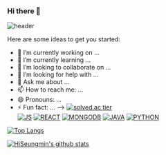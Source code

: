 ### Hi there 👋



![header](https://capsule-render.vercel.app/api?type=waving&text=HiSeungmin&height=300&fontSize=70&color=gradient&section=header&animation=fadeIn&fontColor=fffafa)

Here are some ideas to get you started:

- 🔭 I’m currently working on ...
- 🌱 I’m currently learning ...
- 👯 I’m looking to collaborate on ...
- 🤔 I’m looking for help with ...
- 💬 Ask me about ...
- 📫 How to reach me: ...
- 😄 Pronouns: ...
- ⚡ Fun fact: ...
-->
[![solved.ac tier](http://mazassumnida.wtf/api/generate_badge?boj=osmin80)](https://solved.ac/osmin80)  
[![JS](https://img.shields.io/badge/JavaScript-F7DF1E?style=flat-square&logo=JavaScript&logoColor=black)](github.com/HiSeungmin/TODO-List)
[![REACT](https://img.shields.io/badge/React-61DAFB?style=flat-square&logo=React&logoColor=black)](github.com/HiSeungmin/TODO-List)
[![MONGODB](https://img.shields.io/badge/MongoDB-47A248?style=flat-square&logo=MongoDB&logoColor=black)](github.com/HiSeungmin/TODO-List)
[![JAVA](https://img.shields.io/badge/Java-007396?style=flat-square&logo=Java&logoColor=black)](github.com/HiSeungmin/TODO-List)
[![PYTHON](https://img.shields.io/badge/Python-3776AB?style=flat-square&logo=Python&logoColor=black)](github.com/HiSeungmin/TODO-List)

[![Top Langs](https://github-readme-stats.vercel.app/api/top-langs/?username=HiSeungmin&layout=compact)](https://github.com/HiSeungmin/github-readme-stats)

[![HiSeungmin's github stats](https://github-readme-stats.vercel.app/api?username=HiSeungmin&theme=outrun&show_icons=true)](https://github.com/anuraghazra/github-readme-stats)
